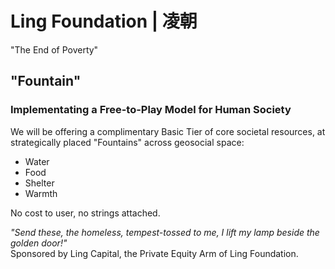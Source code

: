 # Ling Foundation | 凌朝
"The End of Poverty"

## "Fountain"
### Implementating a Free-to-Play Model for Human Society
We will be offering a complimentary Basic Tier of core societal resources, at strategically placed "Fountains" across geosocial space:
* Water
* Food
* Shelter
* Warmth

No cost to user, no strings attached. 

_"Send these, the homeless, tempest-tossed to me, I lift my lamp beside the golden door!"_  
Sponsored by Ling Capital, the Private Equity Arm of Ling Foundation.
